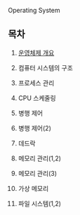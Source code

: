 Operating System

## **목차**

1. [운영체제 개요](./Chapter1_OS_Summary/README.md)

2. 컴퓨터 시스템의 구조

3. 프로세스 관리

4. CPU 스케줄링

5. 병행 제어

6. 병행 제어(2)

7. 데드락

8. 메모리 관리(1,2)

9. 메모리 관리(3)

10. 가상 메모리

11. 파일 시스템(1,2)
